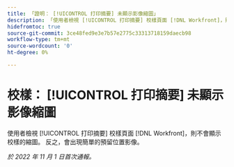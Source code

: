 ```yaml
---
title: 「證明： [!UICONTROL 打印摘要] 未顯示影像縮圖」
description: 「使用者檢視 [!UICONTROL 打印摘要] 校樣頁面 [!DNL Workfront]，則不會顯示校樣的縮圖。 而是會顯示簡單的預留位置影像。」
hidefromtoc: true
source-git-commit: 3ce48fed9e3e7b57e2775c33313718159daecb98
workflow-type: tm+mt
source-wordcount: '0'
ht-degree: 0%

---
```



# 校樣： [!UICONTROL 打印摘要] 未顯示影像縮圖

<!--This is on both the WF and WFP TOCs-->

使用者檢視 [!UICONTROL 打印摘要] 校樣頁面 [!DNL Workfront]，則不會顯示校樣的縮圖。 反之，會出現簡單的預留位置影像。

_於 2022 年 11 月 1 日首次通報。_

